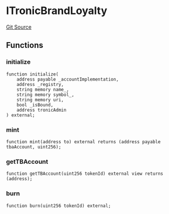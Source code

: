 # ITronicBrandLoyalty
[Git Source](https://github.com/sammyshakes/cloneable-tba/blob/41cffe407c00f76a272c977491475b582628fb23/src/interfaces/ITronicBrandLoyalty.sol)


## Functions
### initialize


```solidity
function initialize(
    address payable _accountImplementation,
    address _registry,
    string memory name_,
    string memory symbol_,
    string memory uri,
    bool _isBound,
    address tronicAdmin
) external;
```

### mint


```solidity
function mint(address to) external returns (address payable tbaAccount, uint256);
```

### getTBAccount


```solidity
function getTBAccount(uint256 tokenId) external view returns (address);
```

### burn


```solidity
function burn(uint256 tokenId) external;
```


